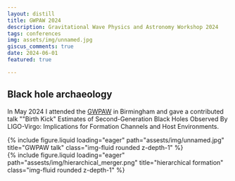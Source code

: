 ```yaml
---
layout: distill
title: GWPAW 2024
description: Gravitational Wave Physics and Astronomy Workshop 2024
tags: conferences
img: assets/img/unnamed.jpg
giscus_comments: true
date: 2024-06-01
featured: true

---
```


## Black hole archaeology

In May 2024 I attended the [GWPAW](https://www.gwpaw2024.space/) in Birmingham and gave a contributed talk ""Birth Kick" Estimates of Second-Generation Black Holes Observed By LIGO-Virgo: Implications for Formation Channels and Host Environments.

<div class="row">   <div class="col-sm mt-3 mt-md-0">
        {% include figure.liquid loading="eager" path="assests/img/unnamed.jpg" title="GWPAW talk" class="img-fluid rounded z-depth-1" %}
    </div>
</div>


<div class="row">   <div class="col-sm mt-3 mt-md-0">
        {% include figure.liquid loading="eager" path="assests/img/hierarchical_merger.png" title="hierarchical formation" class="img-fluid rounded z-depth-1" %}
    </div>
</div>
